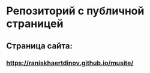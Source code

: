 # Репозиторий с публичной страницей

## Страница сайта:
<!-- Вставить ссылку на публичную страницу -->
### https://raniskhaertdinov.github.io/musite/